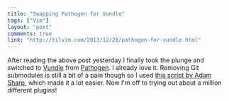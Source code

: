 ```yaml
---
title: "Swapping Pathogen for Vundle"
tags: ["Vim"]
layout: "post"
comments: true
link: "http://tilvim.com/2013/12/28/pathogen-for-vundle.html"
---
```


After reading the above post yesterday I finally took the plunge and switched to [Vundle](https://github.com/gmarik/vundle) from [Pathogen](https://github.com/tpope/vim-pathogen). I already love it. Removing Git submodules is still a bit of a pain though so I used [this script by Adam Sharp](https://gist.github.com/sharplet/6289697), which made it a lot easier. Now I'm off to trying out about a million different plugins!
